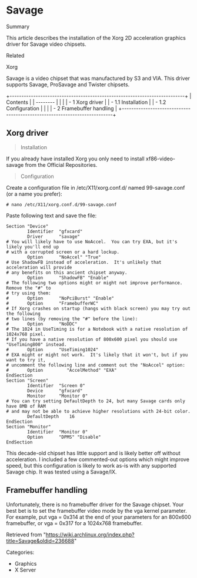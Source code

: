 Savage
======

Summary

This article describes the installation of the Xorg 2D acceleration
graphics driver for Savage video chipsets.

Related

Xorg

Savage is a video chipset that was manufactured by S3 and VIA. This
driver supports Savage, ProSavage and Twister chipsets.

+--------------------------------------------------------------------------+
| Contents                                                                 |
| --------                                                                 |
|                                                                          |
| -   1 Xorg driver                                                        |
|     -   1.1 Installation                                                 |
|     -   1.2 Configuration                                                |
|                                                                          |
| -   2 Framebuffer handling                                               |
+--------------------------------------------------------------------------+

Xorg driver
-----------

> Installation

If you already have installed Xorg you only need to install
xf86-video-savage from the Official Repositories.

> Configuration

Create a configuration file in /etc/X11/xorg.conf.d/ named
99-savage.conf (or a name you prefer):

    # nano /etc/X11/xorg.conf.d/99-savage.conf

Paste following text and save the file:

    Section "Device"
            Identifier	"gfxcard"
            Driver		"savage"
    # You will likely have to use NoAccel.  You can try EXA, but it's likely you'll end up
    # with a corrupted screen or a hard lockup.
            Option		"NoAccel" "True"
    # Use ShadowFB instead of acceleration.  It's unlikely that acceleration will provide
    # any benefits on this ancient chipset anyway.
            Option		"ShadowFB" "Enable"
    # The following two options might or might not improve performance.  Remove the "#" to
    # try using them:
    #       Option		"NoPciBurst" "Enable"
    #       Option		"FramebufferWC"
    # If Xorg crashes on startup (hangs with black screen) you may try out the following 
    # two lines (by removing the "#" before the line):
    #       Option		"NoDDC"
    # The 1024 in UseTiming is for a Notebook with a native resolution of 1024x768 pixel.
    # If you have a native resolution of 800x600 pixel you should use "UseTiming800" instead.
    #       Option		"UseTiming1024"
    # EXA might or might not work.  It's likely that it won't, but if you want to try it,
    # uncomment the following line and comment out the "NoAccel" option:
    #       Option         "AccelMethod" "EXA"
    EndSection
    Section "Screen"
            Identifier	"Screen 0"
            Device		"gfxcard"
            Monitor		"Monitor 0"
    # You can try setting DefaultDepth to 24, but many Savage cards only have 8MB of RAM
    # and may not be able to achieve higher resolutions with 24-bit color.
            DefaultDepth	16
    EndSection
    Section "Monitor"
            Identifier	"Monitor 0"
            Option		"DPMS" "Disable"
    EndSection

This decade-old chipset has little support and is likely better off
without acceleration. I included a few commented-out options which might
improve speed, but this configuration is likely to work as-is with any
supported Savage chip. It was tested using a Savage/IX.

Framebuffer handling
--------------------

Unfortunately, there is no framebuffer driver for the Savage chipset.
Your best bet is to set the framebuffer video mode by the vga kernel
parameter. For example, put vga = 0x314 at the end of your parameters
for an 800x600 framebuffer, or vga = 0x317 for a 1024x768 framebuffer.

Retrieved from
"https://wiki.archlinux.org/index.php?title=Savage&oldid=236688"

Categories:

-   Graphics
-   X Server
